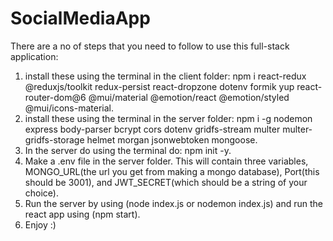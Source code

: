 # SocialMediaApp
 There are a no of steps that you need to follow to use this full-stack application:
 1. install these using the terminal in the client folder:  npm i react-redux @reduxjs/toolkit redux-persist react-dropzone
    dotenv formik yup react-router-dom@6 @mui/material @emotion/react @emotion/styled @mui/icons-material.
2. install these using the terminal in the server folder: npm i -g nodemon express body-parser bcrypt cors dotenv gridfs-stream multer multer-gridfs-storage helmet morgan jsonwebtoken mongoose.
3. In the server do using the terminal do: npm init -y.
4. Make a .env file in the server folder. This will contain three variables, MONGO_URL(the url you get from making a mongo database), Port(this should be 3001),
   and JWT_SECRET(which should be a string of your choice).
5. Run the server by using (node index.js or nodemon index.js) and run the react app using (npm start).
6. Enjoy :) 
